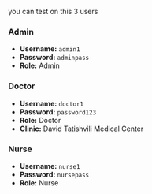 you can test on this 3 users

### Admin
- **Username:** `admin1`
- **Password:** `adminpass`
- **Role:** Admin

### Doctor
- **Username:** `doctor1`
- **Password:** `password123`
- **Role:** Doctor
- **Clinic:** David Tatishvili Medical Center

### Nurse
- **Username:** `nurse1`
- **Password:** `nursepass`
- **Role:** Nurse